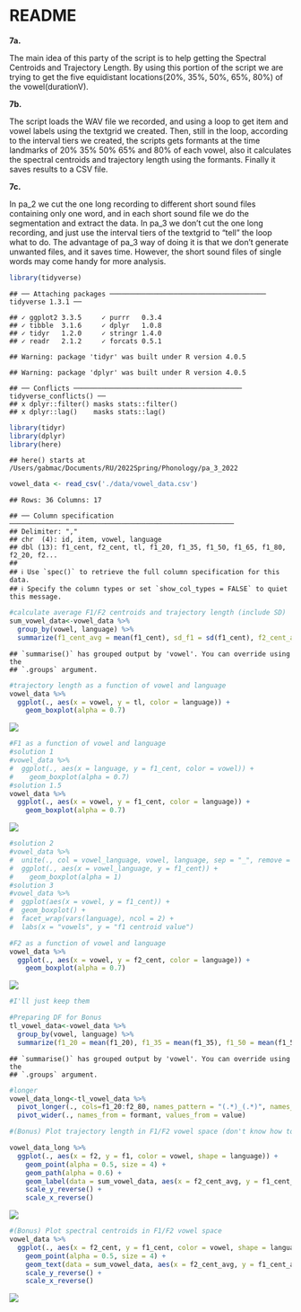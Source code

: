 README
================

**7a.**

The main idea of this party of the script is to help getting the
Spectral Centroids and Trajectory Length. By using this portion of the
script we are trying to get the five equidistant locations(20%, 35%,
50%, 65%, 80%) of the vowel(durationV).

**7b.**

The script loads the WAV file we recorded, and using a loop to get item
and vowel labels using the textgrid we created. Then, still in the loop,
according to the interval tiers we created, the scripts gets formants at
the time landmarks of 20% 35% 50% 65% and 80% of each vowel, also it
calculates the spectral centroids and trajectory length using the
formants. Finally it saves results to a CSV file.

**7c.**

In pa\_2 we cut the one long recording to different short sound files
containing only one word, and in each short sound file we do the
segmentation and extract the data. In pa\_3 we don’t cut the one long
recording, and just use the interval tiers of the textgrid to “tell” the
loop what to do. The advantage of pa\_3 way of doing it is that we don’t
generate unwanted files, and it saves time. However, the short sound
files of single words may come handy for more analysis.

``` r
library(tidyverse)
```

    ## ── Attaching packages ─────────────────────────────────────── tidyverse 1.3.1 ──

    ## ✓ ggplot2 3.3.5     ✓ purrr   0.3.4
    ## ✓ tibble  3.1.6     ✓ dplyr   1.0.8
    ## ✓ tidyr   1.2.0     ✓ stringr 1.4.0
    ## ✓ readr   2.1.2     ✓ forcats 0.5.1

    ## Warning: package 'tidyr' was built under R version 4.0.5

    ## Warning: package 'dplyr' was built under R version 4.0.5

    ## ── Conflicts ────────────────────────────────────────── tidyverse_conflicts() ──
    ## x dplyr::filter() masks stats::filter()
    ## x dplyr::lag()    masks stats::lag()

``` r
library(tidyr)
library(dplyr)
library(here)
```

    ## here() starts at /Users/gabmac/Documents/RU/2022Spring/Phonology/pa_3_2022

``` r
vowel_data <- read_csv('./data/vowel_data.csv')
```

    ## Rows: 36 Columns: 17

    ## ── Column specification ────────────────────────────────────────────────────────
    ## Delimiter: ","
    ## chr  (4): id, item, vowel, language
    ## dbl (13): f1_cent, f2_cent, tl, f1_20, f1_35, f1_50, f1_65, f1_80, f2_20, f2...
    ## 
    ## ℹ Use `spec()` to retrieve the full column specification for this data.
    ## ℹ Specify the column types or set `show_col_types = FALSE` to quiet this message.

``` r
#calculate average F1/F2 centroids and trajectory length (include SD)
sum_vowel_data<-vowel_data %>% 
  group_by(vowel, language) %>% 
  summarize(f1_cent_avg = mean(f1_cent), sd_f1 = sd(f1_cent), f2_cent_avg = mean(f2_cent),sd_f2 = sd(f2_cent), tl_avg = mean(tl), sd_tl = sd(tl))
```

    ## `summarise()` has grouped output by 'vowel'. You can override using the
    ## `.groups` argument.

``` r
#trajectory length as a function of vowel and language
vowel_data %>% 
  ggplot(., aes(x = vowel, y = tl, color = language)) + 
    geom_boxplot(alpha = 0.7)
```

![](README_files/figure-gfm/unnamed-chunk-1-1.png)<!-- -->

``` r
#F1 as a function of vowel and language
#solution 1
#vowel_data %>% 
#  ggplot(., aes(x = language, y = f1_cent, color = vowel)) + 
#    geom_boxplot(alpha = 0.7)
#solution 1.5
vowel_data %>% 
  ggplot(., aes(x = vowel, y = f1_cent, color = language)) + 
    geom_boxplot(alpha = 0.7)
```

![](README_files/figure-gfm/unnamed-chunk-1-2.png)<!-- -->

``` r
#solution 2
#vowel_data %>% 
#  unite(., col = vowel_language, vowel, language, sep = "_", remove = FALSE) %>% 
#  ggplot(., aes(x = vowel_language, y = f1_cent)) + 
#    geom_boxplot(alpha = 1)
#solution 3
#vowel_data %>%
#  ggplot(aes(x = vowel, y = f1_cent)) +
#  geom_boxplot() +
#  facet_wrap(vars(language), ncol = 2) +
#  labs(x = "vowels", y = "f1 centroid value")

#F2 as a function of vowel and language
vowel_data %>% 
  ggplot(., aes(x = vowel, y = f2_cent, color = language)) + 
    geom_boxplot(alpha = 0.7)
```

![](README_files/figure-gfm/unnamed-chunk-1-3.png)<!-- -->

``` r
#I'll just keep them 

#Preparing DF for Bonus
tl_vowel_data<-vowel_data %>% 
  group_by(vowel, language) %>% 
  summarize(f1_20 = mean(f1_20), f1_35 = mean(f1_35), f1_50 = mean(f1_50), f1_65 = mean(f1_65), f1_80 = mean(f1_80), f2_20 = mean(f2_20), f2_35 = mean(f2_35), f2_50 = mean(f2_50), f2_65 = mean(f2_65), f2_80 = mean(f2_80))
```

    ## `summarise()` has grouped output by 'vowel'. You can override using the
    ## `.groups` argument.

``` r
#longer
vowel_data_long<-tl_vowel_data %>% 
  pivot_longer(., cols=f1_20:f2_80, names_pattern = "(.*)_(.*)", names_to = c("formant", "time")) %>% 
  pivot_wider(., names_from = formant, values_from = value)

#(Bonus) Plot trajectory length in F1/F2 vowel space (don't know how to draw the fancy point-line thingy )

vowel_data_long %>% 
  ggplot(., aes(x = f2, y = f1, color = vowel, shape = language)) +
    geom_point(alpha = 0.5, size = 4) + 
    geom_path(alpha = 0.6) +
    geom_label(data = sum_vowel_data, aes(x = f2_cent_avg, y = f1_cent_avg, label = vowel, color = vowel), size = 5, alpha = 0.3) +
    scale_y_reverse() + 
    scale_x_reverse()
```

![](README_files/figure-gfm/unnamed-chunk-1-4.png)<!-- -->

``` r
#(Bonus) Plot spectral centroids in F1/F2 vowel space
vowel_data %>% 
  ggplot(., aes(x = f2_cent, y = f1_cent, color = vowel, shape = language)) +
    geom_point(alpha = 0.5, size = 4) + 
    geom_text(data = sum_vowel_data, aes(x = f2_cent_avg, y = f1_cent_avg, label = vowel, color = vowel), size = 5) +
    scale_y_reverse() + 
    scale_x_reverse()
```

![](README_files/figure-gfm/unnamed-chunk-1-5.png)<!-- -->
